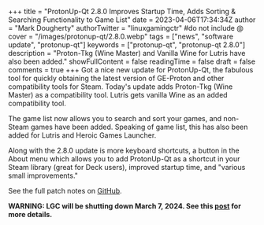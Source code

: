 +++
title = "ProtonUp-Qt 2.8.0 Improves Startup Time, Adds Sorting & Searching Functionality to Game List"
date = 2023-04-06T17:34:34Z
author = "Mark Dougherty"
authorTwitter = "linuxgamingctr" #do not include @
cover = "/images/protonup-qt/2.8.0.webp"
tags = ["news", "software update", "protonup-qt"]
keywords = ["protonup-qt", "protonup-qt 2.8.0"]
description = "Proton-Tkg (Wine Master) and Vanilla Wine for Lutris have also been added."
showFullContent = false
readingTime = false
draft = false
comments = true
+++
Got a nice new update for ProtonUp-Qt, the fabulous tool for quickly obtaining the latest version of GE-Proton and other compatibility tools for Steam. Today's update adds Proton-Tkg (Wine Master) as a compatibility tool. Lutris gets vanilla Wine as an added compatibility tool.

The game list now allows you to search and sort your games, and non-Steam games have been added. Speaking of game list, this has also been added for Lutris and Heroic Games Launcher.

Along with the 2.8.0 update is more keyboard shortcuts, a button in the About menu which allows you to add ProtonUp-Qt as a shortcut in your Steam library (great for Deck users), improved startup time, and "various small improvements."

See the full patch notes on [GitHub](https://github.com/DavidoTek/ProtonUp-Qt/releases/tag/v2.8.0).

**WARNING: LGC will be shutting down March 7, 2024. See this [post](https://linuxgamingcentral.com/posts/the-end-of-lgc/) for more details.**

